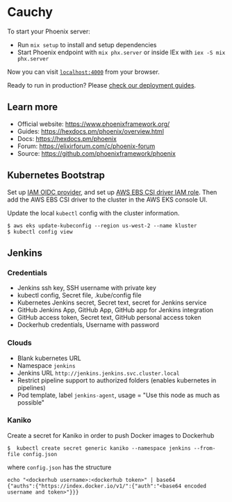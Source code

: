 # Cauchy

To start your Phoenix server:

  * Run `mix setup` to install and setup dependencies
  * Start Phoenix endpoint with `mix phx.server` or inside IEx with `iex -S mix phx.server`

Now you can visit [`localhost:4000`](http://localhost:4000) from your browser.

Ready to run in production? Please [check our deployment guides](https://hexdocs.pm/phoenix/deployment.html).

## Learn more

  * Official website: https://www.phoenixframework.org/
  * Guides: https://hexdocs.pm/phoenix/overview.html
  * Docs: https://hexdocs.pm/phoenix
  * Forum: https://elixirforum.com/c/phoenix-forum
  * Source: https://github.com/phoenixframework/phoenix

## Kubernetes Bootstrap
Set up [IAM OIDC provider](https://docs.aws.amazon.com/eks/latest/userguide/enable-iam-roles-for-service-accounts.html),
and set up [AWS EBS CSI driver IAM role](https://docs.aws.amazon.com/eks/latest/userguide/csi-iam-role.html).
Then add the AWS EBS CSI driver to the cluster in the AWS EKS console UI.

Update the local `kubectl` config with the cluster information.
```
$ aws eks update-kubeconfig --region us-west-2 --name kluster
$ kubectl config view
```

## Jenkins
### Credentials
- Jenkins ssh key, SSH username with private key 
- kubectl config, Secret file, .kube/config file
- Kubernetes Jenkins secret, Secret text, secret for Jenkins service
- GitHub Jenkins App, GitHub App, GitHub app for Jenkins integration
- GitHub access token, Secret text, GitHub personal access token
- Dockerhub credentials, Username with password

### Clouds
- Blank kubernetes URL
- Namespace `jenkins`
- Jenkins URL `http://jenkins.jenkins.svc.cluster.local`
- Restrict pipeline support to authorized folders (enables kubernetes in pipelines)
- Pod template, label `jenkins-agent`, usage = "Use this node as much as possible"

### Kaniko
Create a secret for Kaniko in order to push Docker images to Dockerhub
```
$  kubectl create secret generic kaniko --namespace jenkins --from-file config.json
```
where `config.json` has the structure
```
echo "<dockerhub username>:<dockerhub token>" | base64
{"auths":{"https://index.docker.io/v1/":{"auth":"<base64 encoded username and token>"}}}
```
